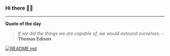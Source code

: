 ### Hi there 👋🏻


---

**Quote of the day**

> *If we did the things we are capable of, we would astound ourselves.* - **Thomas Edison** 

[![README.md](https://github.com/marcolovazzano/marcolovazzano/actions/workflows/readme.yml/badge.svg?branch=main)](https://github.com/marcolovazzano/marcolovazzano/actions/workflows/readme.yml)
